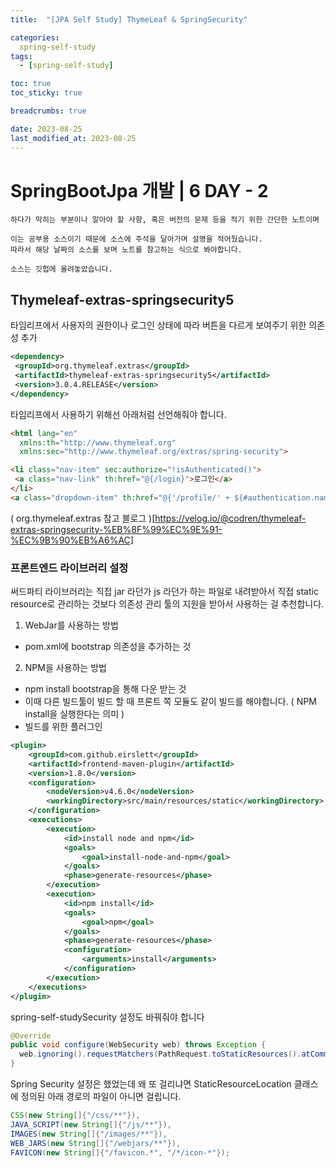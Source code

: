 ```yaml
---
title:  "[JPA Self Study] ThymeLeaf & SpringSecurity"

categories:
  spring-self-study
tags:
  - [spring-self-study]

toc: true
toc_sticky: true

breadcrumbs: true

date: 2023-08-25
last_modified_at: 2023-08-25
---
```


# SpringBootJpa 개발 | 6 DAY - 2
```
하다가 막히는 부분이나 알아야 할 사항, 혹은 버전의 문제 등을 적기 위한 간단한 노트이며

이는 공부용 소스이기 때문에 소스에 주석을 달아가며 설명을 적어뒀습니다.
따라서 해당 날짜의 소스를 보며 노트를 참고하는 식으로 봐야합니다.

소스는 깃헙에 올려놓았습니다.
```

## Thymeleaf-extras-springsecurity5

타임리프에서 사용자의 권한이나 로그인 상태에 따라 버튼을 다르게 보여주기 위한 의존성 추가
```xml
<dependency>  
 <groupId>org.thymeleaf.extras</groupId>  
 <artifactId>thymeleaf-extras-springsecurity5</artifactId>  
 <version>3.0.4.RELEASE</version>  
</dependency>
```
타임리프에서 사용하기 위해선 아래처럼 선언해줘야 합니다.
```html
<html lang="en"  
  xmlns:th="http://www.thymeleaf.org"  
  xmlns:sec="http://www.thymeleaf.org/extras/spring-security">
```
```html
<li class="nav-item" sec:authorize="!isAuthenticated()">  
 <a class="nav-link" th:href="@{/login}">로그인</a>  
</li>
<a class="dropdown-item" th:href="@{'/profile/' + ${#authentication.name}}">프로필</a>
```
( org.thymeleaf.extras 참고 블로그 )[https://velog.io/@codren/thymeleaf-extras-springsecurity-%EB%8F%99%EC%9E%91-%EC%9B%90%EB%A6%AC]

### 프론트엔드 라이브러리 설정
써드파티 라이브러리는 직접 jar 라던가 js 라던가 하는 파일로 내려받아서 직접 static resource로 관리하는 것보다 의존성 관리 툴의 지원을 받아서 사용하는 걸 추천합니다.

1. WebJar를 사용하는 방법
  - pom.xml에 bootstrap 의존성을 추가하는 것

2. NPM을 사용하는 방법
  - npm install bootstrap을 통해 다운 받는 것
  - 이때 다른 빌드툴이 빌드 할 때 프론트 쪽 모듈도 같이 빌드를 해야합니다. ( NPM install을 실행한다는 의미 )
  - 빌드를 위한 플러그인

```xml
<plugin>
	<groupId>com.github.eirslett</groupId>
	<artifactId>frontend-maven-plugin</artifactId>
	<version>1.8.0</version>
	<configuration>
		<nodeVersion>v4.6.0</nodeVersion>
		<workingDirectory>src/main/resources/static</workingDirectory>
	</configuration>
	<executions>
		<execution>
			<id>install node and npm</id>
			<goals>
				<goal>install-node-and-npm</goal>
			</goals>
			<phase>generate-resources</phase>
		</execution>
		<execution>
			<id>npm install</id>
			<goals>
				<goal>npm</goal>
			</goals>
			<phase>generate-resources</phase>
			<configuration>
				<arguments>install</arguments>
			</configuration>
		</execution>
	</executions>
</plugin>
```

spring-self-studySecurity 설정도 바꿔줘야 합니다
```java
@Override  
public void configure(WebSecurity web) throws Exception {  
  web.ignoring().requestMatchers(PathRequest.toStaticResources().atCommonLocations());  
}
```
Spring Security 설정은 했었는데 왜 또 걸리냐면
StaticResourceLocation 클래스에 정의된 아래 경로의 파일이 아니면 걸립니다.

```java
CSS(new String[]{"/css/**"}),  
JAVA_SCRIPT(new String[]{"/js/**"}),  
IMAGES(new String[]{"/images/**"}),  
WEB_JARS(new String[]{"/webjars/**"}),  
FAVICON(new String[]{"/favicon.*", "/*/icon-*"});
```

